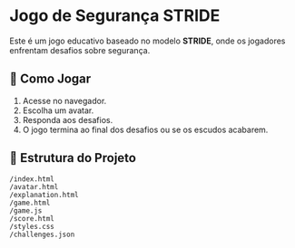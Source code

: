 # Jogo de Segurança STRIDE

Este é um jogo educativo baseado no modelo **STRIDE**, onde os jogadores enfrentam desafios sobre segurança.

## 🚀 Como Jogar
1. Acesse no navegador.
2. Escolha um avatar.
3. Responda aos desafios.
4. O jogo termina ao final dos desafios ou se os escudos acabarem.

## 📂 Estrutura do Projeto
```
/index.html
/avatar.html
/explanation.html
/game.html
/game.js
/score.html
/styles.css
/challenges.json
```